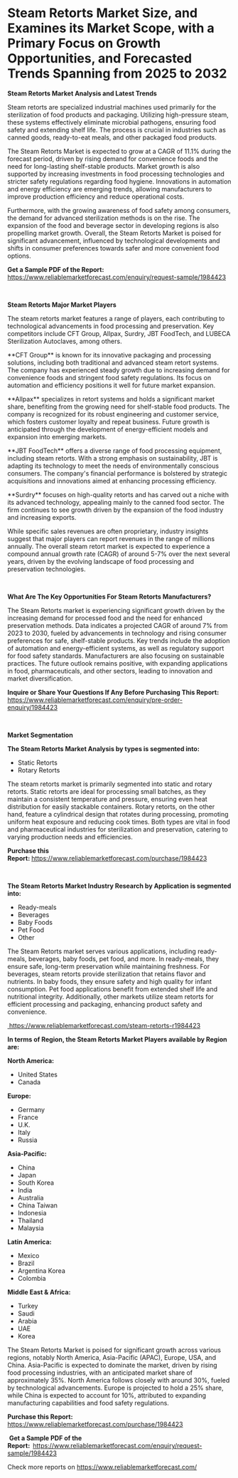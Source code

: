 <p><h1>Steam Retorts Market Size, and Examines its Market Scope, with a Primary Focus on Growth Opportunities, and Forecasted Trends Spanning from 2025 to 2032</h1></p><p><strong>Steam Retorts Market Analysis and Latest Trends</strong></p>
<p><p>Steam retorts are specialized industrial machines used primarily for the sterilization of food products and packaging. Utilizing high-pressure steam, these systems effectively eliminate microbial pathogens, ensuring food safety and extending shelf life. The process is crucial in industries such as canned goods, ready-to-eat meals, and other packaged food products.</p><p>The Steam Retorts Market is expected to grow at a CAGR of 11.1% during the forecast period, driven by rising demand for convenience foods and the need for long-lasting shelf-stable products. Market growth is also supported by increasing investments in food processing technologies and stricter safety regulations regarding food hygiene. Innovations in automation and energy efficiency are emerging trends, allowing manufacturers to improve production efficiency and reduce operational costs.</p><p>Furthermore, with the growing awareness of food safety among consumers, the demand for advanced sterilization methods is on the rise. The expansion of the food and beverage sector in developing regions is also propelling market growth. Overall, the Steam Retorts Market is poised for significant advancement, influenced by technological developments and shifts in consumer preferences towards safer and more convenient food options.</p></p>
<p><strong>Get a Sample PDF of the Report:&nbsp;</strong> <a href="https://www.reliablemarketforecast.com/enquiry/request-sample/1984423?utm_campaign=3182&utm_medium=2&utm_source=Github&utm_content=ia&utm_term=10042025&utm_id=steam-retorts">https://www.reliablemarketforecast.com/enquiry/request-sample/1984423</a></p>
<p>&nbsp;</p>
<p><strong>Steam Retorts Major Market Players</strong></p>
<p><p>The steam retorts market features a range of players, each contributing to technological advancements in food processing and preservation. Key competitors include CFT Group, Allpax, Surdry, JBT FoodTech, and LUBECA Sterilization Autoclaves, among others.</p><p>**CFT Group** is known for its innovative packaging and processing solutions, including both traditional and advanced steam retort systems. The company has experienced steady growth due to increasing demand for convenience foods and stringent food safety regulations. Its focus on automation and efficiency positions it well for future market expansion.</p><p>**Allpax** specializes in retort systems and holds a significant market share, benefiting from the growing need for shelf-stable food products. The company is recognized for its robust engineering and customer service, which fosters customer loyalty and repeat business. Future growth is anticipated through the development of energy-efficient models and expansion into emerging markets.</p><p>**JBT FoodTech** offers a diverse range of food processing equipment, including steam retorts. With a strong emphasis on sustainability, JBT is adapting its technology to meet the needs of environmentally conscious consumers. The company's financial performance is bolstered by strategic acquisitions and innovations aimed at enhancing processing efficiency.</p><p>**Surdry** focuses on high-quality retorts and has carved out a niche with its advanced technology, appealing mainly to the canned food sector. The firm continues to see growth driven by the expansion of the food industry and increasing exports.</p><p>While specific sales revenues are often proprietary, industry insights suggest that major players can report revenues in the range of millions annually. The overall steam retort market is expected to experience a compound annual growth rate (CAGR) of around 5-7% over the next several years, driven by the evolving landscape of food processing and preservation technologies.</p></p>
<p>&nbsp;</p>
<p><strong>What Are The Key Opportunities For Steam Retorts Manufacturers?</strong></p>
<p><p>The Steam Retorts market is experiencing significant growth driven by the increasing demand for processed food and the need for enhanced preservation methods. Data indicates a projected CAGR of around 7% from 2023 to 2030, fueled by advancements in technology and rising consumer preferences for safe, shelf-stable products. Key trends include the adoption of automation and energy-efficient systems, as well as regulatory support for food safety standards. Manufacturers are also focusing on sustainable practices. The future outlook remains positive, with expanding applications in food, pharmaceuticals, and other sectors, leading to innovation and market diversification.</p></p>
<p><strong>Inquire or Share Your Questions If Any Before Purchasing This Report:</strong> <a href="https://www.reliablemarketforecast.com/enquiry/pre-order-enquiry/1984423?utm_campaign=3182&utm_medium=2&utm_source=Github&utm_content=ia&utm_term=10042025&utm_id=steam-retorts">https://www.reliablemarketforecast.com/enquiry/pre-order-enquiry/1984423</a></p>
<p>&nbsp;</p>
<p><strong>Market Segmentation</strong></p>
<p><strong>The Steam Retorts Market Analysis by types is segmented into:</strong></p>
<p><ul><li>Static Retorts</li><li>Rotary Retorts</li></ul></p>
<p><p>The steam retorts market is primarily segmented into static and rotary retorts. Static retorts are ideal for processing small batches, as they maintain a consistent temperature and pressure, ensuring even heat distribution for easily stackable containers. Rotary retorts, on the other hand, feature a cylindrical design that rotates during processing, promoting uniform heat exposure and reducing cook times. Both types are vital in food and pharmaceutical industries for sterilization and preservation, catering to varying production needs and efficiencies.</p></p>
<p><strong>Purchase this Report:&nbsp;</strong><a href="https://www.reliablemarketforecast.com/purchase/1984423?utm_campaign=3182&utm_medium=2&utm_source=Github&utm_content=ia&utm_term=10042025&utm_id=steam-retorts">https://www.reliablemarketforecast.com/purchase/1984423</a></p>
<p>&nbsp;</p>
<p><strong>The Steam Retorts Market Industry Research by Application is segmented into:</strong></p>
<p><ul><li>Ready-meals</li><li>Beverages</li><li>Baby Foods</li><li>Pet Food</li><li>Other</li></ul></p>
<p><p>The Steam Retorts market serves various applications, including ready-meals, beverages, baby foods, pet food, and more. In ready-meals, they ensure safe, long-term preservation while maintaining freshness. For beverages, steam retorts provide sterilization that retains flavor and nutrients. In baby foods, they ensure safety and high quality for infant consumption. Pet food applications benefit from extended shelf life and nutritional integrity. Additionally, other markets utilize steam retorts for efficient processing and packaging, enhancing product safety and convenience.</p></p>
<p><a href="https://www.reliablemarketforecast.com/steam-retorts-r1984423?utm_campaign=3182&utm_medium=2&utm_source=Github&utm_content=ia&utm_term=10042025&utm_id=steam-retorts">&nbsp;https://www.reliablemarketforecast.com/steam-retorts-r1984423</a></p>
<p><strong>In terms of Region, the Steam Retorts Market Players available by Region are:</strong></p>
<p>
    <p> <strong> North America: </strong>
        <ul>
            <li>United States</li>
            <li>Canada</li>
        </ul>
        </p> 
    <p> <strong> Europe: </strong>
        <ul>
            <li>Germany</li>
            <li>France</li>
            <li>U.K.</li>
            <li>Italy</li>
            <li>Russia</li>
        </ul>
        </p> 
    <p> <strong> Asia-Pacific: </strong>
        <ul>
            <li>China</li>
            <li>Japan</li>
            <li>South Korea</li>
            <li>India</li>
            <li>Australia</li>
            <li>China Taiwan</li>
            <li>Indonesia</li>
            <li>Thailand</li>
            <li>Malaysia</li>
        </ul>
        </p> 
    <p> <strong> Latin America: </strong>
        <ul>
            <li>Mexico</li>
            <li>Brazil</li>
            <li>Argentina Korea</li>
            <li>Colombia</li>
        </ul>
        </p> 
    <p> <strong> Middle East & Africa: </strong>
        <ul>
            <li>Turkey</li>
            <li>Saudi</li>
            <li>Arabia</li>
            <li>UAE</li>
            <li>Korea</li>
        </ul>
    </p>
    </p>
<p><p>The Steam Retorts Market is poised for significant growth across various regions, notably North America, Asia-Pacific (APAC), Europe, USA, and China. Asia-Pacific is expected to dominate the market, driven by rising food processing industries, with an anticipated market share of approximately 35%. North America follows closely with around 30%, fueled by technological advancements. Europe is projected to hold a 25% share, while China is expected to account for 10%, attributed to expanding manufacturing capabilities and food safety regulations.</p></p>
<p><strong>Purchase this Report: </strong><a href="https://www.reliablemarketforecast.com/purchase/1984423?utm_campaign=3182&utm_medium=2&utm_source=Github&utm_content=ia&utm_term=10042025&utm_id=steam-retorts">https://www.reliablemarketforecast.com/purchase/1984423</a></p>
<p>&nbsp;<strong>Get a Sample PDF of the Report:&nbsp;&nbsp;</strong><a href="https://www.reliablemarketforecast.com/enquiry/request-sample/1984423?utm_campaign=3182&utm_medium=2&utm_source=Github&utm_content=ia&utm_term=10042025&utm_id=steam-retorts">https://www.reliablemarketforecast.com/enquiry/request-sample/1984423</a></p>
<p><strong></strong></p>
<p>Check more reports on <a href="https://www.reliablemarketforecast.com/?utm_campaign=3182&utm_medium=2&utm_source=Github&utm_content=ia&utm_term=10042025&utm_id=steam-retorts">https://www.reliablemarketforecast.com/</a></p>
